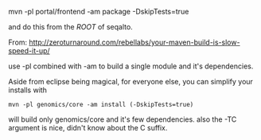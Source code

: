 mvn -pl portal/frontend -am package -DskipTests=true

and do this from the *ROOT* of seqalto. 

From: http://zeroturnaround.com/rebellabs/your-maven-build-is-slow-speed-it-up/

use -pl combined with -am to build a single module and it's dependencies.

Aside from eclipse being magical, for everyone else, you can simplify your
installs with 

    mvn -pl genomics/core -am install (-DskipTests=true)

will build only genomics/core and it's few dependencies. also the -T<N>C
argument is nice, didn't know about the C suffix.

